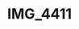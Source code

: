 ---
layout: photo
image: <img class="post-image resrc" src="http://app.resrc.it/s=w310/o=10/http://farm8.staticflickr.com/7280/7876080694_d3bef66da6_b.jpg" alt="">
rewriteUrl: http://www.flickr.com/photos/oliverjash/7876080694
title: IMG_4411
---